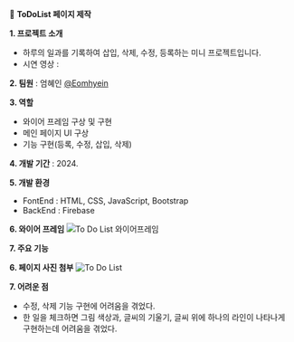 📃 **ToDoList 페이지 제작**

**1. 프로젝트 소개**
- 하루의 일과를 기록하여 삽입, 삭제, 수정, 등록하는 미니 프로젝트입니다.
- 시연 영상 : 

**2. 팀원** : 엄혜인 [@Eomhyein](https://github.com/Eomhyein)

**3. 역할**
- 와이어 프레임 구상 및 구현
- 메인 페이지 UI 구상
- 기능 구현(등록, 수정, 삽입, 삭제)

**4. 개발 기간** : 2024.

**5. 개발 환경**
- FontEnd : HTML, CSS, JavaScript, Bootstrap
- BackEnd : Firebase

**6. 와이어 프레임**
![To Do List 와이어프레임](https://github.com/Eomhyein/ToDoList/assets/26666131/121f880b-fae3-40e7-adbe-1e4884e37851)

**7. 주요 기능**

**6. 페이지 사진 첨부**
![To Do List](https://github.com/Eomhyein/ToDoList/assets/26666131/2b155650-aa6f-4725-bc53-72fc53bfcb62)

**7. 어려운 점**
- 수정, 삭제 기능 구현에 어려움을 겪었다.
- 한 일을 체크하면 그림 색상과, 글씨의 기울기, 글씨 위에 하나의 라인이 나타나게 구현하는데 어려움을 겪었다.
